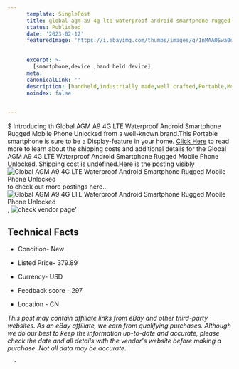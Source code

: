```yaml
---
      template: SinglePost
      title: global agm a9 4g lte waterproof android smartphone rugged mobile phone unlocked
      status: Published
      date: '2023-02-12'
      featuredImage: 'https://i.ebayimg.com/thumbs/images/g/1nMAAOSwa0di3lYH/s-l225.jpg'
       

      excerpt: >-
        [smartphone,device ,hand held device]
      meta:
      canonicalLink: ''
      description: [handheld,industrially made,well crafted,Portable,Mobile,Compact,Convenient,Lightweight,Maneuverable,Man-portable,Miniature,Carriable,Hand-held,Light,Holdable,Transportable,Mobile device,Pocket-sized,On-the-go,Wireless,Cordless,Compact size,Convenient size, smartphone,device ,hand held device]
      noindex: false
      

---
```

$
      Introducing th Global AGM A9 4G LTE Waterproof Android Smartphone Rugged Mobile Phone Unlocked from a well-known brand.This Portable smartphone is sure to be a Display-feature in your home. [Click Here](https://www.ebay.com/itm/195456903331?hash=item2d8223a8a3%3Ag%3A1nMAAOSwa0di3lYH&mkevt=1&mkcid=1&mkrid=711-53200-19255-0&campid=%253CePNCampaignId%253E&customid=%253CreferenceId%253E&toolid=10049) to read more to learn about the shipping costs and additional details for the Global AGM A9 4G LTE Waterproof Android Smartphone Rugged Mobile Phone Unlocked. Shipping cost is undefined.Here is the posting visibly ![Global AGM A9 4G LTE Waterproof Android Smartphone Rugged Mobile Phone Unlocked](https://i.ebayimg.com/thumbs/images/g/1nMAAOSwa0di3lYH/s-l225.jpg) to check out more postings here... ![Global AGM A9 4G LTE Waterproof Android Smartphone Rugged Mobile Phone Unlocked](https://i.ebayimg.com/images/g/1nMAAOSwa0di3lYH/s-l960.jpg), ![check vendor page](https://origin-galleryplus.ebayimg.com/ws/web/195456903331_2_0_1/225x225.jpg,https://origin-galleryplus.ebayimg.com/ws/web/195456903331_3_0_1/225x225.jpg,https://origin-galleryplus.ebayimg.com/ws/web/195456903331_4_0_1/225x225.jpg,https://origin-galleryplus.ebayimg.com/ws/web/195456903331_5_0_1/225x225.jpg,https://origin-galleryplus.ebayimg.com/ws/web/195456903331_6_0_1/225x225.jpg,https://origin-galleryplus.ebayimg.com/ws/web/195456903331_7_0_1/225x225.jpg,https://origin-galleryplus.ebayimg.com/ws/web/195456903331_8_0_1/225x225.jpg,https://origin-galleryplus.ebayimg.com/ws/web/195456903331_9_0_1/225x225.jpg,https://origin-galleryplus.ebayimg.com/ws/web/195456903331_10_0_1/225x225.jpg,https://origin-galleryplus.ebayimg.com/ws/web/195456903331_11_0_1/225x225.jpg,https://origin-galleryplus.ebayimg.com/ws/web/195456903331_12_0_1/225x225.jpg)'

      

 ## Technical Facts 



     
      

 - Condition- New 


      

 - Listed Price- 379.89 


      

 - Currency- USD 


      

 - Feedback score - 297 


      

 - Location - CN 


      
      

 *_This post may contain affiliate links from eBay and other third-party websites. As an eBay affiliate, we earn from qualifying purchases. Although we do our best to keep the information up-to-date and accurate, please check the date and all details with the vendor's website before making a purchase. Not all data may be accurate._*




      -
